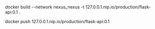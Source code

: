 docker build --network nexus_nexus -t 127.0.0.1.nip.io/production/flask-api:0.1 .

docker push 127.0.0.1.nip.io/production/flask-api:0.1